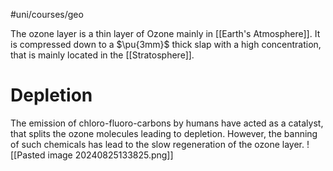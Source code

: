 #uni/courses/geo 

The ozone layer is a thin layer of Ozone mainly in [[Earth's Atmosphere]]. 
It is compressed down to a $\pu{3mm}$ thick slap with a high concentration, that is mainly located in the [[Stratosphere]].

# Depletion

The emission of chloro-fluoro-carbons by humans have acted as a catalyst, that splits the ozone molecules leading to depletion. However, the banning of such chemicals has lead to the slow regeneration of the ozone layer.
![[Pasted image 20240825133825.png]]